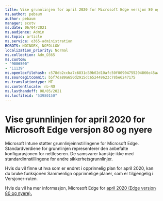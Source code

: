 ```yaml
---
title: Vise grunnlinjen for april 2020 for Microsoft Edge versjon 80 og nyere
ms.author: pebaum
author: pebaum
manager: scotv
ms.date: 06/04/2021
ms.audience: Admin
ms.topic: article
ms.service: o365-administration
ROBOTS: NOINDEX, NOFOLLOW
localization_priority: Normal
ms.collection: Adm_O365
ms.custom:
- "9006500"
- "11139"
ms.openlocfilehash: c578db2ccba7c6831d39b02d10afc50f00904755204866e45aa4eb2ec313a8e3
ms.sourcegitcommit: b5f7da89a650d2915dc652449623c78be6247175
ms.translationtype: MT
ms.contentlocale: nb-NO
ms.lasthandoff: 08/05/2021
ms.locfileid: "53980150"
---
```

# <a name="view-the-april-2020-baseline-for-microsoft-edge-versions-80-and-later"></a>Vise grunnlinjen for april 2020 for Microsoft Edge versjon 80 og nyere

Microsoft Intune støtter grunnlinjeinnstillingene for Microsoft Edge. Standardverdiene for grunnlinjen representerer den anbefalte konfigurasjonen for nettleseren. De samsvarer kanskje ikke med standardinnstillingene for andre sikkerhetsgrunnlinjer.

Hvis du vil finne ut hva som er endret i opprinnelig plan for april 2020, kan du bruke funksjonen Sammenlign opprinnelige planer, som er tilgjengelig i Versjoner-ruten.

Hvis du vil ha mer informasjon, Microsoft Edge for [april 2020 (Edge versjon 80 og nyere).](/mem/intune/protect/security-baseline-settings-edge?pivots=edge-april-2020)